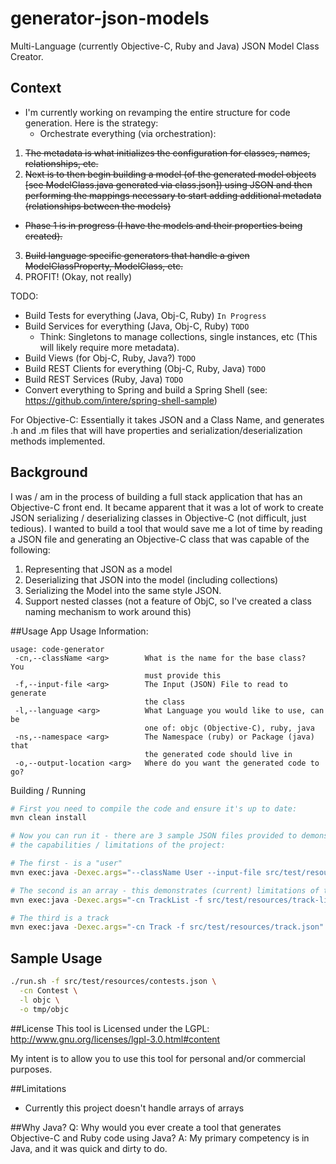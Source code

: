 generator-json-models
=====================
Multi-Language (currently Objective-C, Ruby and Java) JSON Model Class Creator.

## Context
* I'm currently working on revamping the entire structure for code generation.  Here is the strategy:
  * Orchestrate everything (via orchestration):
1. ~~The metadata is what initializes the configuration for classes, names, relationships, etc.~~
2. ~~Next is to then begin building a model (of the generated model objects [see ModelClass.java generated via class.json]) using JSON and then performing the mappings necessary to start adding additional metadata (relationships between the models)~~
  * ~~Phase 1 is in progress (I have the models and their properties being created).~~
3. ~~Build language specific generators that handle a given ModelClassProperty, ModelClass, etc.~~
4. PROFIT!  (Okay, not really)

TODO:
* Build Tests for everything (Java, Obj-C, Ruby) ``In Progress``
* Build Services for everything (Java, Obj-C, Ruby) ``TODO``
  * Think: Singletons to manage collections, single instances, etc (This will likely require more metadata).
* Build Views (for Obj-C, Ruby, Java?) ``TODO``
* Build REST Clients for everything (Obj-C, Ruby, Java) ``TODO``
* Build REST Services (Ruby, Java) ``TODO``
* Convert everything to Spring and build a Spring Shell (see: https://github.com/intere/spring-shell-sample)

For Objective-C: Essentially it takes JSON and a Class Name, and generates .h and .m files that will have properties and serialization/deserialization methods implemented.

## Background
I was / am in the process of building a full stack application that has an Objective-C
front end.  It became apparent that it was a lot of work to create JSON serializing / deserializing
classes in Objective-C (not difficult, just tedious).  I wanted to build a tool that
would save me a lot of time by reading a JSON file and generating an Objective-C
class that was capable of the following:
1.  Representing that JSON as a model
2.  Deserializing that JSON into the model (including collections)
3.  Serializing the Model into the same style JSON.
4.  Support nested classes (not a feature of ObjC, so I've created a class naming mechanism to work around this)


##Usage
App Usage Information:
```
usage: code-generator
 -cn,--className <arg>        What is the name for the base class?  You
                              must provide this
 -f,--input-file <arg>        The Input (JSON) File to read to generate
                              the class
 -l,--language <arg>          What Language you would like to use, can be
                              one of: objc (Objective-C), ruby, java
 -ns,--namespace <arg>        The Namespace (ruby) or Package (java) that
                              the generated code should live in
 -o,--output-location <arg>   Where do you want the generated code to go?
```

Building / Running
```bash
# First you need to compile the code and ensure it's up to date:
mvn clean install

# Now you can run it - there are 3 sample JSON files provided to demonstrate
# the capabilities / limitations of the project:

# The first - is a "user"
mvn exec:java -Dexec.args="--className User --input-file src/test/resources/user.json"

# The second is an array - this demonstrates (current) limitations of the project
mvn exec:java -Dexec.args="-cn TrackList -f src/test/resources/track-list.json"

# The third is a track
mvn exec:java -Dexec.args="-cn Track -f src/test/resources/track.json"
```

## Sample Usage
```bash
./run.sh -f src/test/resources/contests.json \
  -cn Contest \
  -l objc \
  -o tmp/objc
```

##License
This tool is Licensed under the LGPL: http://www.gnu.org/licenses/lgpl-3.0.html#content

My intent is to allow you to use this tool for personal and/or commercial purposes.

##Limitations
* Currently this project doesn't handle arrays of arrays

##Why Java?
    Q: Why would you ever create a tool that generates Objective-C and Ruby code using Java?
    A: My primary competency is in Java, and it was quick and dirty to do.
